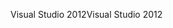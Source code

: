 <span data-ttu-id="066bb-101">Visual Studio 2012</span><span class="sxs-lookup"><span data-stu-id="066bb-101">Visual Studio 2012</span></span>